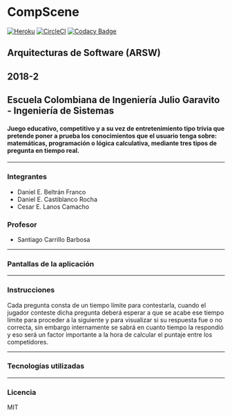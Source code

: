 # CompScene
[![Heroku](https://wmpics.pics/di-D9YP.png)](https://compscene.herokuapp.com/)
[![CircleCI](https://circleci.com/gh/DanBeltF/2018-2-ARSW-CompScene.svg?style=svg)](https://circleci.com/gh/DanBeltF/2018-2-ARSW-CompScene)
[![Codacy Badge](https://api.codacy.com/project/badge/Grade/e6c747623691421eaf09afc916a8b5fd)](https://www.codacy.com/app/DanBeltF/2018-2-ARSW-CompScene?utm_source=github.com&amp;utm_medium=referral&amp;utm_content=DanBeltF/2018-2-ARSW-CompScene&amp;utm_campaign=Badge_Grade)

## Arquitecturas de Software (ARSW)<br />
## 2018-2<br/>
## Escuela Colombiana de Ingeniería Julio Garavito - Ingeniería de Sistemas
#### Juego educativo, competitivo y a su vez de entretenimiento tipo trivia que pretende poner a prueba los conocimientos que el usuario tenga sobre: matemáticas,  programación o lógica calculativa, mediante tres tipos de pregunta en tiempo real.
---
### Integrantes
- Daniel E. Beltrán Franco
- Daniel E. Castiblanco Rocha
- Cesar E. Lanos Camacho
### Profesor
- Santiago Carrillo Barbosa
---
### Pantallas de la aplicación

---
### Instrucciones
Cada pregunta consta de un tiempo límite para contestarla, cuando el jugador conteste dicha pregunta deberá esperar a que se acabe ese tiempo límite para proceder a la siguiente y para visualizar si su respuesta fue o no correcta, sin embargo internamente se sabrá en cuanto tiempo la respondió y eso será un factor importante a la hora de calcular el puntaje entre los competidores.

---
### Tecnologías utilizadas
---
### Licencia
MIT
